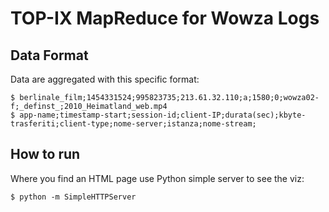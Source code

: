 # TOP-IX MapReduce for Wowza Logs

## Data Format

Data are aggregated with this specific format:

    $ berlinale_film;1454331524;995823735;213.61.32.110;a;1580;0;wowza02-f;_definst_;2010_Heimatland_web.mp4
    $ app-name;timestamp-start;session-id;client-IP;durata(sec);kbyte-trasferiti;client-type;nome-server;istanza;nome-stream;

## How to run
    
Where you find an HTML page use Python simple server to see the viz:

    $ python -m SimpleHTTPServer

